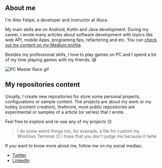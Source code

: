 
## About me

I'm Alex Felipe, a developer and instructor at Alura. 

My main skills are on Android, Kotlin and Java development. During my career, I wrote many articles about software development with topics like web API, mobile Apps, programing tips, refactoring and etc. You can [check out my content on my Medium profile](https://medium.com/@alex.felipe).

Besides my professional skills, I love to play games on PC and I spend a lot of my time playing games with my friends. :sweat_smile:

![PC Master Race gif](https://media1.tenor.com/images/778b5c865476947a335e00663254a954/tenor.gif?itemid=7446773)

## My repositories content

Usually, I create new repositories for store some personal projects, configurations or sample content. The projects are about my work or my hobby (content creation), theferore, most public repositories are experimental or samples of a article (or series) that I wrote.

Feel free to explore and re-use any of my projects :wink:

> I do some weird things too, for example, a file for custom my Windows Terminal :smirk:
> I hope that you don't judge me because it hehe

If you want to know more about me, follow me on my social medias:

- [Twitter](https://twitter.com/alexfelipi)
- [LinkedIn](https://www.linkedin.com/in/alex-felipe/)
